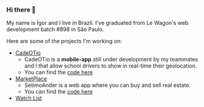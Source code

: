 ### Hi there 👋
My name is Ígor and I live in Brazil. I've graduated from Le Wagon's web development batch #898 in São Paulo.

Here are some of the projects I'm working on:

- [CadeOTio](http://www.cadeotio.com.br/)
    - CadeOTio is a **mobile-app** still under development by my teammates and I that allow school drivers to show in real-time their geolocation. 
    - You can find the [code here](https://github.com/bdellacoletta/cade-o-tio)
- [MarketPlace](https://setimo-andar-matheusfortini7.herokuapp.com/)
    - SetimoAnder is a web app where you can buy and sell real estate.
    - You can find the [code here](https://github.com/matheusfortini7/setimo_andar)
- [Watch List](https://rails-watch-list-ricci.herokuapp.com)





<!--
**igorRicci/igorRicci** is a ✨ _special_ ✨ repository because its `README.md` (this file) appears on your GitHub profile.

Here are some ideas to get you started:


- 🌱 I’m currently learning ...
- 👯 I’m looking to collaborate on ...
- 🤔 I’m looking for help with ...
- 💬 Ask me about ...
- 📫 How to reach me: ...
- 😄 Pronouns: ...
- ⚡ Fun fact: ...
-->
